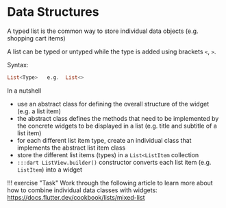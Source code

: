 # Data Structures

A typed list is the common way to store individual data objects (e.g. shopping cart items)

A list can be typed or untyped while the type is added using brackets `<`, `>`.

Syntax:

```dart
List<Type>   e.g.  List<>
```


In a nutshell

- use an abstract class for defining the overall structure of the widget (e.g. a list item)
- the abstract class defines the methods that need to be implemented by the concrete widgets to be displayed in a list (e.g. title and subtitle of a list item)
- for each different list item type, create an individual class that implements the abstract list item class
- store the different list items (types) in a `List<ListItem` collection
- `:::dart ListView.builder()` constructor converts each list item (e.g. `ListItem`) into a widget

!!! exercise "Task"
    Work through the following article to learn more about how to combine individual data classes with widgets:  
    <https://docs.flutter.dev/cookbook/lists/mixed-list>
